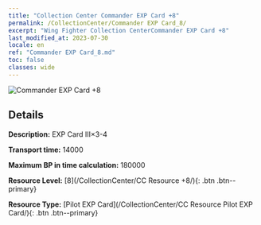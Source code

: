 ```yaml
---
title: "Collection Center Commander EXP Card +8"
permalink: /CollectionCenter/Commander EXP Card_8/
excerpt: "Wing Fighter Collection CenterCommander EXP Card +8"
last_modified_at: 2023-07-30
locale: en
ref: "Commander EXP Card_8.md"
toc: false
classes: wide
---
```



![Commander EXP Card +8](/images/cc/CC_Pilot_EXP_Card_5.png)

## Details

  **Description:** EXP Card III×3-4

  **Transport time:** 14000

  **Maximum BP in time calculation:** 180000

  **Resource Level:** [8](/CollectionCenter/CC Resource +8/){: .btn .btn--primary}

  **Resource Type:** [Pilot EXP Card](/CollectionCenter/CC Resource Pilot EXP Card/){: .btn .btn--primary}

